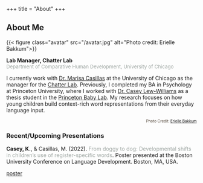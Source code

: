 +++
title = "About"
+++

## About Me

{{< figure class="avatar" src="/avatar.jpg" alt="Photo credit: Erielle Bakkum">}}

<b>Lab Manager, Chatter Lab</span></b>
<br>
<font size="-1"><span style="color:#9ea6a2">Department of Comparative Human Development, University of Chicago</span></font>

I currently work with [Dr. Marisa Casillas](https://humdev.uchicago.edu/directory/marisa-casillas) at the University of Chicago as the manager for the [Chatter Lab](https://chatterlab.uchicago.edu/). Previously, I completed my BA in Psychology at Princeton University, where I worked with [Dr. Casey Lew-Williams](https://psych.princeton.edu/person/casey-lew-williams) as a thesis student in the [Princeton Baby 
Lab](http://babylab.princeton.edu/). My research focuses on how young children build context-rich word representations from their everyday language input.<p align="right"><font size="-6"><span style="color:#55493c">Photo Credit: <a href="https://www.eriellebakkumphotography.com/">Erielle Bakkum</a></span></font></p>

### Recent/Upcoming Presentations

**Casey, K.**, & Casillas, M. (2022). <span style="color:#9ea6a2">From doggy to dog: Developmental shifts in children’s use of register-specific words</span>. Poster presented at the Boston University Conference on Language Development. Boston, MA, USA.

<a href="/presentations/Casey-Casillas-BUCLD2022.pdf" class="button" target="_blank">poster</a>